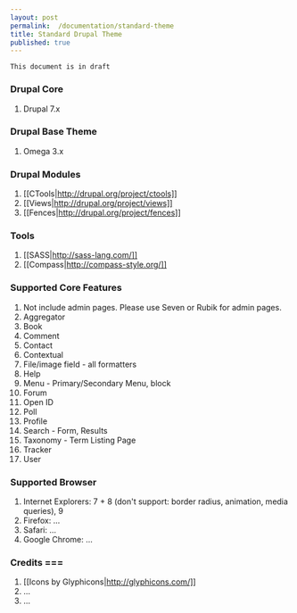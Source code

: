 ```yaml
---
layout: post
permalink:  /documentation/standard-theme
title: Standard Drupal Theme
published: true
---
```


	This document is in draft

### Drupal Core

1. Drupal 7.x

### Drupal Base Theme

1. Omega 3.x

### Drupal Modules

1. [[CTools|http://drupal.org/project/ctools]]
1. [[Views|http://drupal.org/project/views]]
1. [[Fences|http://drupal.org/project/fences]]

### Tools

1. [[SASS|http://sass-lang.com/]]
1. [[Compass|http://compass-style.org/]]

### Supported Core Features

1. Not include admin pages. Please use Seven or Rubik for admin pages.
1. Aggregator
1. Book
1. Comment
1. Contact
1. Contextual
1. File/image field - all formatters
1. Help
1. Menu - Primary/Secondary Menu, block
1. Forum
1. Open ID
1. Poll
1. Profile
1. Search - Form, Results
1. Taxonomy - Term Listing Page
1. Tracker
1. User

### Supported Browser

1. Internet Explorers: 7 + 8 (don't support: border radius, animation, media queries), 9
1. Firefox: …
1. Safari: …
1. Google Chrome: …

### Credits ===

1. [[Icons by Glyphicons|http://glyphicons.com/]]
1. …
1. …
